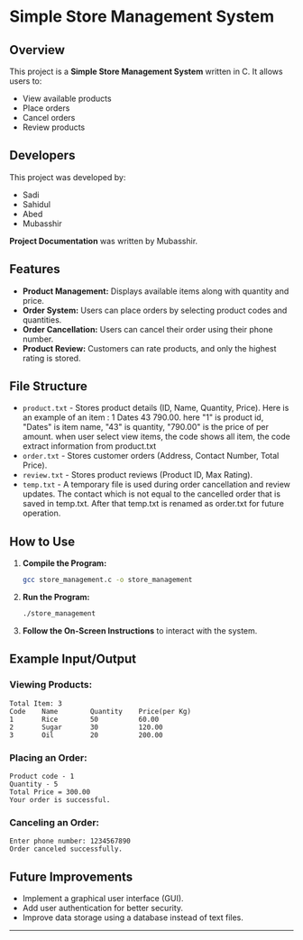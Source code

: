 # Simple Store Management System

## Overview
This project is a **Simple Store Management System** written in C. It allows users to:
- View available products
- Place orders
- Cancel orders
- Review products

## Developers
This project was developed by:
- Sadi
- Sahidul
- Abed
- Mubasshir

**Project Documentation** was written by Mubasshir.

## Features
- **Product Management:** Displays available items along with quantity and price.
- **Order System:** Users can place orders by selecting product codes and quantities.
- **Order Cancellation:** Users can cancel their order using their phone number.
- **Product Review:** Customers can rate products, and only the highest rating is stored.

## File Structure
- `product.txt` - Stores product details (ID, Name, Quantity, Price).
                  Here is an example of an item : 1 Dates 43 790.00. here "1" is product id,
                  "Dates" is item name, "43" is quantity, "790.00" is the price of per amount.
                  when user select view items, the code shows all item, the code extract information
                  from product.txt
- `order.txt` - Stores customer orders (Address, Contact Number, Total Price).
- `review.txt` - Stores product reviews (Product ID, Max Rating).
- `temp.txt` - A temporary file is used during order cancellation and review updates.
              The contact which is not equal to the cancelled order that is saved in temp.txt.
              After that temp.txt is renamed as order.txt for future operation.
## How to Use
1. **Compile the Program:**
   ```bash
   gcc store_management.c -o store_management
   ```
2. **Run the Program:**
   ```bash
   ./store_management
   ```
3. **Follow the On-Screen Instructions** to interact with the system.

## Example Input/Output
### Viewing Products:
```
Total Item: 3
Code    Name        Quantity    Price(per Kg)
1       Rice        50          60.00
2       Sugar       30          120.00
3       Oil         20          200.00
```

### Placing an Order:
```
Product code - 1
Quantity - 5
Total Price = 300.00
Your order is successful.
```

### Canceling an Order:
```
Enter phone number: 1234567890
Order canceled successfully.
```

## Future Improvements
- Implement a graphical user interface (GUI).
- Add user authentication for better security.
- Improve data storage using a database instead of text files.


---


